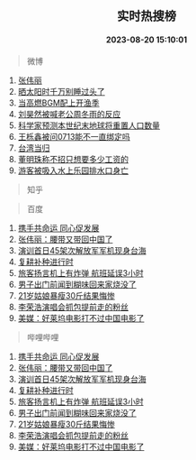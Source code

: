 <div align="center"><h2>实时热搜榜</h2><h4>2023-08-20 15:10:01</h4></div>

> 微博  

1. [张伟丽](https://s.weibo.com/weibo?q=%E5%BC%A0%E4%BC%9F%E4%B8%BD&t=31&band_rank=1&Refer=top)<br />
2. [晒太阳时千万别睡过头了](https://s.weibo.com/weibo?q=%23%E6%99%92%E5%A4%AA%E9%98%B3%E6%97%B6%E5%8D%83%E4%B8%87%E5%88%AB%E7%9D%A1%E8%BF%87%E5%A4%B4%E4%BA%86%23&t=31&band_rank=2&Refer=top)<br />
3. [当高燃BGM配上开渔季](https://s.weibo.com/weibo?q=%23%E5%BD%93%E9%AB%98%E7%87%83BGM%E9%85%8D%E4%B8%8A%E5%BC%80%E6%B8%94%E5%AD%A3%23&t=31&band_rank=3&Refer=top)<br />
4. [刘昊然被喊老公周冬雨的反应](https://s.weibo.com/weibo?q=%23%E5%88%98%E6%98%8A%E7%84%B6%E8%A2%AB%E5%96%8A%E8%80%81%E5%85%AC%E5%91%A8%E5%86%AC%E9%9B%A8%E7%9A%84%E5%8F%8D%E5%BA%94%23&t=31&band_rank=4&Refer=top)<br />
5. [科学家预测本世纪末地球将重置人口数量](https://s.weibo.com/weibo?q=%23%E7%A7%91%E5%AD%A6%E5%AE%B6%E9%A2%84%E6%B5%8B%E6%9C%AC%E4%B8%96%E7%BA%AA%E6%9C%AB%E5%9C%B0%E7%90%83%E5%B0%86%E9%87%8D%E7%BD%AE%E4%BA%BA%E5%8F%A3%E6%95%B0%E9%87%8F%23&t=31&band_rank=5&Refer=top)<br />
6. [王栎鑫被问0713能不一直绑定吗](https://s.weibo.com/weibo?q=%23%E7%8E%8B%E6%A0%8E%E9%91%AB%E8%A2%AB%E9%97%AE0713%E8%83%BD%E4%B8%8D%E4%B8%80%E7%9B%B4%E7%BB%91%E5%AE%9A%E5%90%97%23&t=31&band_rank=6&Refer=top)<br />
7. [台湾当归](https://s.weibo.com/weibo?q=%23%E5%8F%B0%E6%B9%BE%E5%BD%93%E5%BD%92%23&t=31&band_rank=7&Refer=top)<br />
8. [董明珠称不招只想要多少工资的](https://s.weibo.com/weibo?q=%23%E8%91%A3%E6%98%8E%E7%8F%A0%E7%A7%B0%E4%B8%8D%E6%8B%9B%E5%8F%AA%E6%83%B3%E8%A6%81%E5%A4%9A%E5%B0%91%E5%B7%A5%E8%B5%84%E7%9A%84%23&t=31&band_rank=8&Refer=top)<br />
9. [游客被吸入水上乐园排水口身亡](https://s.weibo.com/weibo?q=%23%E6%B8%B8%E5%AE%A2%E8%A2%AB%E5%90%B8%E5%85%A5%E6%B0%B4%E4%B8%8A%E4%B9%90%E5%9B%AD%E6%8E%92%E6%B0%B4%E5%8F%A3%E8%BA%AB%E4%BA%A1%23&t=31&band_rank=9&Refer=top)<br />

> 知乎  


> 百度  

1. [携手共命运 同心促发展](https://www.baidu.com/s?wd=%E6%90%BA%E6%89%8B%E5%85%B1%E5%91%BD%E8%BF%90+%E5%90%8C%E5%BF%83%E4%BF%83%E5%8F%91%E5%B1%95&sa=fyb_news&rsv_dl=fyb_news)<br />
2. [张伟丽：腰带又带回中国了](https://www.baidu.com/s?wd=%E5%BC%A0%E4%BC%9F%E4%B8%BD%EF%BC%9A%E8%85%B0%E5%B8%A6%E5%8F%88%E5%B8%A6%E5%9B%9E%E4%B8%AD%E5%9B%BD%E4%BA%86&sa=fyb_news&rsv_dl=fyb_news)<br />
3. [演训首日45架次解放军军机现身台海](https://www.baidu.com/s?wd=%E6%BC%94%E8%AE%AD%E9%A6%96%E6%97%A545%E6%9E%B6%E6%AC%A1%E8%A7%A3%E6%94%BE%E5%86%9B%E5%86%9B%E6%9C%BA%E7%8E%B0%E8%BA%AB%E5%8F%B0%E6%B5%B7&sa=fyb_news&rsv_dl=fyb_news)<br />
4. [复耕补种进行时](https://www.baidu.com/s?wd=%E5%A4%8D%E8%80%95%E8%A1%A5%E7%A7%8D%E8%BF%9B%E8%A1%8C%E6%97%B6&sa=fyb_news&rsv_dl=fyb_news)<br />
5. [旅客扬言机上有炸弹 航班延误3小时](https://www.baidu.com/s?wd=%E6%97%85%E5%AE%A2%E6%89%AC%E8%A8%80%E6%9C%BA%E4%B8%8A%E6%9C%89%E7%82%B8%E5%BC%B9+%E8%88%AA%E7%8F%AD%E5%BB%B6%E8%AF%AF3%E5%B0%8F%E6%97%B6&sa=fyb_news&rsv_dl=fyb_news)<br />
6. [男子出门前闻到糊味回来家烧没了](https://www.baidu.com/s?wd=%E7%94%B7%E5%AD%90%E5%87%BA%E9%97%A8%E5%89%8D%E9%97%BB%E5%88%B0%E7%B3%8A%E5%91%B3%E5%9B%9E%E6%9D%A5%E5%AE%B6%E7%83%A7%E6%B2%A1%E4%BA%86&sa=fyb_news&rsv_dl=fyb_news)<br />
7. [21岁姑娘暴瘦30斤结果悔惨](https://www.baidu.com/s?wd=21%E5%B2%81%E5%A7%91%E5%A8%98%E6%9A%B4%E7%98%A630%E6%96%A4%E7%BB%93%E6%9E%9C%E6%82%94%E6%83%A8&sa=fyb_news&rsv_dl=fyb_news)<br />
8. [李荣浩演唱会抓包提前走的粉丝](https://www.baidu.com/s?wd=%E6%9D%8E%E8%8D%A3%E6%B5%A9%E6%BC%94%E5%94%B1%E4%BC%9A%E6%8A%93%E5%8C%85%E6%8F%90%E5%89%8D%E8%B5%B0%E7%9A%84%E7%B2%89%E4%B8%9D&sa=fyb_news&rsv_dl=fyb_news)<br />
9. [美媒：好莱坞电影打不过中国电影了](https://www.baidu.com/s?wd=%E7%BE%8E%E5%AA%92%EF%BC%9A%E5%A5%BD%E8%8E%B1%E5%9D%9E%E7%94%B5%E5%BD%B1%E6%89%93%E4%B8%8D%E8%BF%87%E4%B8%AD%E5%9B%BD%E7%94%B5%E5%BD%B1%E4%BA%86&sa=fyb_news&rsv_dl=fyb_news)<br />

> 哔哩哔哩  

1. [携手共命运 同心促发展](https://www.baidu.com/s?wd=%E6%90%BA%E6%89%8B%E5%85%B1%E5%91%BD%E8%BF%90+%E5%90%8C%E5%BF%83%E4%BF%83%E5%8F%91%E5%B1%95&sa=fyb_news&rsv_dl=fyb_news)<br />
2. [张伟丽：腰带又带回中国了](https://www.baidu.com/s?wd=%E5%BC%A0%E4%BC%9F%E4%B8%BD%EF%BC%9A%E8%85%B0%E5%B8%A6%E5%8F%88%E5%B8%A6%E5%9B%9E%E4%B8%AD%E5%9B%BD%E4%BA%86&sa=fyb_news&rsv_dl=fyb_news)<br />
3. [演训首日45架次解放军军机现身台海](https://www.baidu.com/s?wd=%E6%BC%94%E8%AE%AD%E9%A6%96%E6%97%A545%E6%9E%B6%E6%AC%A1%E8%A7%A3%E6%94%BE%E5%86%9B%E5%86%9B%E6%9C%BA%E7%8E%B0%E8%BA%AB%E5%8F%B0%E6%B5%B7&sa=fyb_news&rsv_dl=fyb_news)<br />
4. [复耕补种进行时](https://www.baidu.com/s?wd=%E5%A4%8D%E8%80%95%E8%A1%A5%E7%A7%8D%E8%BF%9B%E8%A1%8C%E6%97%B6&sa=fyb_news&rsv_dl=fyb_news)<br />
5. [旅客扬言机上有炸弹 航班延误3小时](https://www.baidu.com/s?wd=%E6%97%85%E5%AE%A2%E6%89%AC%E8%A8%80%E6%9C%BA%E4%B8%8A%E6%9C%89%E7%82%B8%E5%BC%B9+%E8%88%AA%E7%8F%AD%E5%BB%B6%E8%AF%AF3%E5%B0%8F%E6%97%B6&sa=fyb_news&rsv_dl=fyb_news)<br />
6. [男子出门前闻到糊味回来家烧没了](https://www.baidu.com/s?wd=%E7%94%B7%E5%AD%90%E5%87%BA%E9%97%A8%E5%89%8D%E9%97%BB%E5%88%B0%E7%B3%8A%E5%91%B3%E5%9B%9E%E6%9D%A5%E5%AE%B6%E7%83%A7%E6%B2%A1%E4%BA%86&sa=fyb_news&rsv_dl=fyb_news)<br />
7. [21岁姑娘暴瘦30斤结果悔惨](https://www.baidu.com/s?wd=21%E5%B2%81%E5%A7%91%E5%A8%98%E6%9A%B4%E7%98%A630%E6%96%A4%E7%BB%93%E6%9E%9C%E6%82%94%E6%83%A8&sa=fyb_news&rsv_dl=fyb_news)<br />
8. [李荣浩演唱会抓包提前走的粉丝](https://www.baidu.com/s?wd=%E6%9D%8E%E8%8D%A3%E6%B5%A9%E6%BC%94%E5%94%B1%E4%BC%9A%E6%8A%93%E5%8C%85%E6%8F%90%E5%89%8D%E8%B5%B0%E7%9A%84%E7%B2%89%E4%B8%9D&sa=fyb_news&rsv_dl=fyb_news)<br />
9. [美媒：好莱坞电影打不过中国电影了](https://www.baidu.com/s?wd=%E7%BE%8E%E5%AA%92%EF%BC%9A%E5%A5%BD%E8%8E%B1%E5%9D%9E%E7%94%B5%E5%BD%B1%E6%89%93%E4%B8%8D%E8%BF%87%E4%B8%AD%E5%9B%BD%E7%94%B5%E5%BD%B1%E4%BA%86&sa=fyb_news&rsv_dl=fyb_news)<br />
